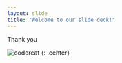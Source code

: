 ```yaml
---
layout: slide
title: "Welcome to our slide deck!"
---
```


Thank you 

![codercat](https://octodex.github.com/images/codercat.jpg)
{: .center}

